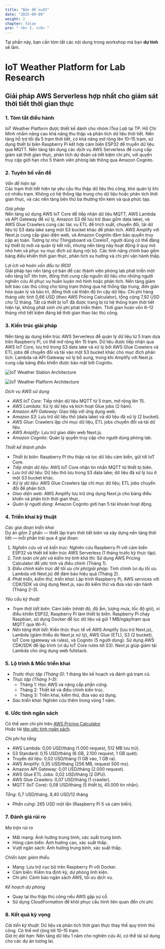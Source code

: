 ```yaml
---
title: "Bản đề xuất"
date: "2025-09-09"
weight: 2
chapter: false
pre: " <b> 2. </b> "
---
```


Tại phần này, bạn cần tóm tắt các nội dung trong workshop mà bạn **dự tính** sẽ làm.

# IoT Weather Platform for Lab Research

## Giải pháp AWS Serverless hợp nhất cho giám sát thời tiết thời gian thực

### 1. Tóm tắt điều hành

IoT Weather Platform được thiết kế dành cho nhóm _ITea Lab_ tại TP. Hồ Chí Minh nhằm nâng cao khả năng thu thập và phân tích dữ liệu thời tiết. Nền tảng hỗ trợ tối đa 5 trạm thời tiết, có khả năng mở rộng lên 10–15 trạm, sử dụng thiết bị biên Raspberry Pi kết hợp cảm biến ESP32 để truyền dữ liệu qua MQTT. Nền tảng tận dụng các dịch vụ AWS Serverless để cung cấp giám sát thời gian thực, phân tích dự đoán và tiết kiệm chi phí, với quyền truy cập giới hạn cho 5 thành viên phòng lab thông qua Amazon Cognito.

### 2. Tuyên bố vấn đề

_Vấn đề hiện tại_  
Các trạm thời tiết hiện tại yêu cầu thu thập dữ liệu thủ công, khó quản lý khi có nhiều trạm. Không có hệ thống tập trung cho dữ liệu hoặc phân tích thời gian thực, và các nền tảng bên thứ ba thường tốn kém và quá phức tạp.

_Giải pháp_  
Nền tảng sử dụng AWS IoT Core để tiếp nhận dữ liệu MQTT, AWS Lambda và API Gateway để xử lý, Amazon S3 để lưu trữ (bao gồm data lake), và AWS Glue Crawlers cùng các tác vụ ETL để trích xuất, chuyển đổi, tải dữ liệu từ S3 data lake sang một S3 bucket khác để phân tích. AWS Amplify với Next.js cung cấp giao diện web, và Amazon Cognito đảm bảo quyền truy cập an toàn. Tương tự như Thingsboard và CoreIoT, người dùng có thể đăng ký thiết bị mới và quản lý kết nối, nhưng nền tảng này hoạt động ở quy mô nhỏ hơn và phục vụ mục đích sử dụng nội bộ. Các tính năng chính bao gồm bảng điều khiển thời gian thực, phân tích xu hướng và chi phí vận hành thấp.

_Lợi ích và hoàn vốn đầu tư (ROI)_  
Giải pháp tạo nền tảng cơ bản để các thành viên phòng lab phát triển một nền tảng IoT lớn hơn, đồng thời cung cấp nguồn dữ liệu cho những người nghiên cứu AI phục vụ huấn luyện mô hình hoặc phân tích. Nền tảng giảm bớt báo cáo thủ công cho từng trạm thông qua hệ thống tập trung, đơn giản hóa quản lý và bảo trì, đồng thời cải thiện độ tin cậy dữ liệu. Chi phí hàng tháng ước tính 0,66 USD (theo AWS Pricing Calculator), tổng cộng 7,92 USD cho 12 tháng. Tất cả thiết bị IoT đã được trang bị từ hệ thống trạm thời tiết hiện tại, không phát sinh chi phí phát triển thêm. Thời gian hoàn vốn 6–12 tháng nhờ tiết kiệm đáng kể thời gian thao tác thủ công.

### 3. Kiến trúc giải pháp

Nền tảng áp dụng kiến trúc AWS Serverless để quản lý dữ liệu từ 5 trạm dựa trên Raspberry Pi, có thể mở rộng lên 15 trạm. Dữ liệu được tiếp nhận qua AWS IoT Core, lưu trữ trong S3 data lake và xử lý bởi AWS Glue Crawlers và ETL jobs để chuyển đổi và tải vào một S3 bucket khác cho mục đích phân tích. Lambda và API Gateway xử lý bổ sung, trong khi Amplify với Next.js cung cấp bảng điều khiển được bảo mật bởi Cognito.

![IoT Weather Station Architecture](/images/2-Proposal/edge_architecture.jpeg)

![IoT Weather Platform Architecture](/images/2-Proposal/platform_architecture.jpeg)

_Dịch vụ AWS sử dụng_

- _AWS IoT Core_: Tiếp nhận dữ liệu MQTT từ 5 trạm, mở rộng lên 15.
- _AWS Lambda_: Xử lý dữ liệu và kích hoạt Glue jobs (2 hàm).
- _Amazon API Gateway_: Giao tiếp với ứng dụng web.
- _Amazon S3_: Lưu trữ dữ liệu thô (data lake) và dữ liệu đã xử lý (2 bucket).
- _AWS Glue_: Crawlers lập chỉ mục dữ liệu, ETL jobs chuyển đổi và tải dữ liệu.
- _AWS Amplify_: Lưu trữ giao diện web Next.js.
- _Amazon Cognito_: Quản lý quyền truy cập cho người dùng phòng lab.

_Thiết kế thành phần_

- _Thiết bị biên_: Raspberry Pi thu thập và lọc dữ liệu cảm biến, gửi tới IoT Core.
- _Tiếp nhận dữ liệu_: AWS IoT Core nhận tin nhắn MQTT từ thiết bị biên.
- _Lưu trữ dữ liệu_: Dữ liệu thô lưu trong S3 data lake; dữ liệu đã xử lý lưu ở một S3 bucket khác.
- _Xử lý dữ liệu_: AWS Glue Crawlers lập chỉ mục dữ liệu; ETL jobs chuyển đổi để phân tích.
- _Giao diện web_: AWS Amplify lưu trữ ứng dụng Next.js cho bảng điều khiển và phân tích thời gian thực.
- _Quản lý người dùng_: Amazon Cognito giới hạn 5 tài khoản hoạt động.

### 4. Triển khai kỹ thuật

_Các giai đoạn triển khai_  
Dự án gồm 2 phần — thiết lập trạm thời tiết biên và xây dựng nền tảng thời tiết — mỗi phần trải qua 4 giai đoạn:

1. _Nghiên cứu và vẽ kiến trúc_: Nghiên cứu Raspberry Pi với cảm biến ESP32 và thiết kế kiến trúc AWS Serverless (1 tháng trước kỳ thực tập).
2. _Tính toán chi phí và kiểm tra tính khả thi_: Sử dụng AWS Pricing Calculator để ước tính và điều chỉnh (Tháng 1).
3. _Điều chỉnh kiến trúc để tối ưu chi phí/giải pháp_: Tinh chỉnh (ví dụ tối ưu Lambda với Next.js) để đảm bảo hiệu quả (Tháng 2).
4. _Phát triển, kiểm thử, triển khai_: Lập trình Raspberry Pi, AWS services với CDK/SDK và ứng dụng Next.js, sau đó kiểm thử và đưa vào vận hành (Tháng 2–3).

_Yêu cầu kỹ thuật_

- _Trạm thời tiết biên_: Cảm biến (nhiệt độ, độ ẩm, lượng mưa, tốc độ gió), vi điều khiển ESP32, Raspberry Pi làm thiết bị biên. Raspberry Pi chạy Raspbian, sử dụng Docker để lọc dữ liệu và gửi 1 MB/ngày/trạm qua MQTT qua Wi-Fi.
- _Nền tảng thời tiết_: Kiến thức thực tế về AWS Amplify (lưu trữ Next.js), Lambda (giảm thiểu do Next.js xử lý), AWS Glue (ETL), S3 (2 bucket), IoT Core (gateway và rules), và Cognito (5 người dùng). Sử dụng AWS CDK/SDK để lập trình (ví dụ IoT Core rules tới S3). Next.js giúp giảm tải Lambda cho ứng dụng web fullstack.

### 5. Lộ trình & Mốc triển khai

- _Trước thực tập (Tháng 0)_: 1 tháng lên kế hoạch và đánh giá trạm cũ.
- _Thực tập (Tháng 1–3)_:
  - Tháng 1: Học AWS và nâng cấp phần cứng.
  - Tháng 2: Thiết kế và điều chỉnh kiến trúc.
  - Tháng 3: Triển khai, kiểm thử, đưa vào sử dụng.
- _Sau triển khai_: Nghiên cứu thêm trong vòng 1 năm.

### 6. Ước tính ngân sách

Có thể xem chi phí trên [AWS Pricing Calculator](https://calculator.aws/#/estimate?id=621f38b12a1ef026842ba2ddfe46ff936ed4ab01)  
Hoặc tải [tệp ước tính ngân sách](../attachments/budget_estimation.pdf).

_Chi phí hạ tầng_

- AWS Lambda: 0,00 USD/tháng (1.000 request, 512 MB lưu trữ).
- S3 Standard: 0,15 USD/tháng (6 GB, 2.100 request, 1 GB quét).
- Truyền dữ liệu: 0,02 USD/tháng (1 GB vào, 1 GB ra).
- AWS Amplify: 0,35 USD/tháng (256 MB, request 500 ms).
- Amazon API Gateway: 0,01 USD/tháng (2.000 request).
- AWS Glue ETL Jobs: 0,02 USD/tháng (2 DPU).
- AWS Glue Crawlers: 0,07 USD/tháng (1 crawler).
- MQTT (IoT Core): 0,08 USD/tháng (5 thiết bị, 45.000 tin nhắn).

_Tổng_: 0,7 USD/tháng, 8,40 USD/12 tháng

- _Phần cứng_: 265 USD một lần (Raspberry Pi 5 và cảm biến).

### 7. Đánh giá rủi ro

_Ma trận rủi ro_

- Mất mạng: Ảnh hưởng trung bình, xác suất trung bình.
- Hỏng cảm biến: Ảnh hưởng cao, xác suất thấp.
- Vượt ngân sách: Ảnh hưởng trung bình, xác suất thấp.

_Chiến lược giảm thiểu_

- Mạng: Lưu trữ cục bộ trên Raspberry Pi với Docker.
- Cảm biến: Kiểm tra định kỳ, dự phòng linh kiện.
- Chi phí: Cảnh báo ngân sách AWS, tối ưu dịch vụ.

_Kế hoạch dự phòng_

- Quay lại thu thập thủ công nếu AWS gặp sự cố.
- Sử dụng CloudFormation để khôi phục cấu hình liên quan đến chi phí.

### 8. Kết quả kỳ vọng

_Cải tiến kỹ thuật_: Dữ liệu và phân tích thời gian thực thay thế quy trình thủ công. Có thể mở rộng tới 10–15 trạm.  
_Giá trị dài hạn_: Nền tảng dữ liệu 1 năm cho nghiên cứu AI, có thể tái sử dụng cho các dự án tương lai.
